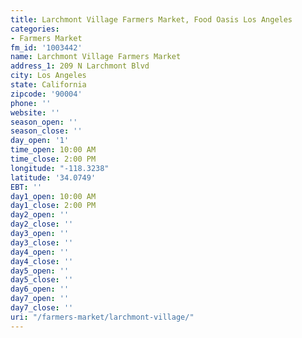 ```yaml
---
title: Larchmont Village Farmers Market, Food Oasis Los Angeles
categories:
- Farmers Market
fm_id: '1003442'
name: Larchmont Village Farmers Market
address_1: 209 N Larchmont Blvd
city: Los Angeles
state: California
zipcode: '90004'
phone: ''
website: ''
season_open: ''
season_close: ''
day_open: '1'
time_open: 10:00 AM
time_close: 2:00 PM
longitude: "-118.3238"
latitude: '34.0749'
EBT: ''
day1_open: 10:00 AM
day1_close: 2:00 PM
day2_open: ''
day2_close: ''
day3_open: ''
day3_close: ''
day4_open: ''
day4_close: ''
day5_open: ''
day5_close: ''
day6_open: ''
day7_open: ''
day7_close: ''
uri: "/farmers-market/larchmont-village/"
---
```


